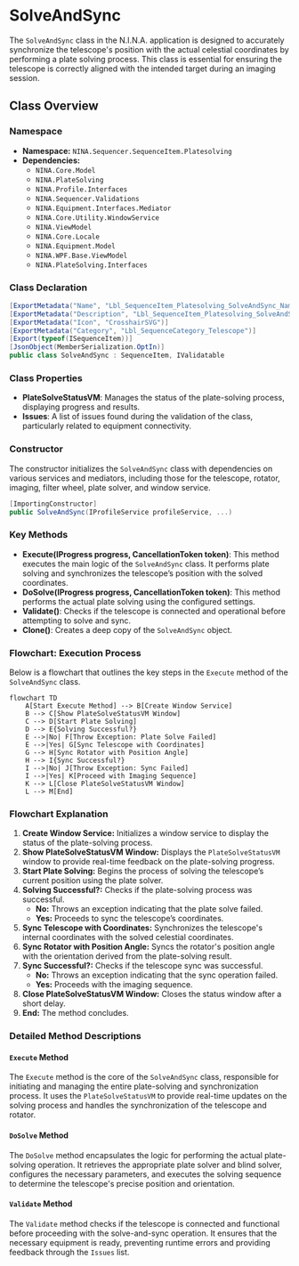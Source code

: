 # SolveAndSync

The `SolveAndSync` class in the N.I.N.A. application is designed to accurately synchronize the telescope's position with the actual celestial coordinates by performing a plate solving process. This class is essential for ensuring the telescope is correctly aligned with the intended target during an imaging session.

## Class Overview

### Namespace

- **Namespace:** `NINA.Sequencer.SequenceItem.Platesolving`
- **Dependencies:**
  - `NINA.Core.Model`
  - `NINA.PlateSolving`
  - `NINA.Profile.Interfaces`
  - `NINA.Sequencer.Validations`
  - `NINA.Equipment.Interfaces.Mediator`
  - `NINA.Core.Utility.WindowService`
  - `NINA.ViewModel`
  - `NINA.Core.Locale`
  - `NINA.Equipment.Model`
  - `NINA.WPF.Base.ViewModel`
  - `NINA.PlateSolving.Interfaces`

### Class Declaration

```csharp
[ExportMetadata("Name", "Lbl_SequenceItem_Platesolving_SolveAndSync_Name")]
[ExportMetadata("Description", "Lbl_SequenceItem_Platesolving_SolveAndSync_Description")]
[ExportMetadata("Icon", "CrosshairSVG")]
[ExportMetadata("Category", "Lbl_SequenceCategory_Telescope")]
[Export(typeof(ISequenceItem))]
[JsonObject(MemberSerialization.OptIn)]
public class SolveAndSync : SequenceItem, IValidatable
```

### Class Properties

- **PlateSolveStatusVM**: Manages the status of the plate-solving process, displaying progress and results.
- **Issues**: A list of issues found during the validation of the class, particularly related to equipment connectivity.

### Constructor

The constructor initializes the `SolveAndSync` class with dependencies on various services and mediators, including those for the telescope, rotator, imaging, filter wheel, plate solver, and window service.

```csharp
[ImportingConstructor]
public SolveAndSync(IProfileService profileService, ...)
```

### Key Methods

- **Execute(IProgress<ApplicationStatus> progress, CancellationToken token)**: This method executes the main logic of the `SolveAndSync` class. It performs plate solving and synchronizes the telescope’s position with the solved coordinates.
- **DoSolve(IProgress<ApplicationStatus> progress, CancellationToken token)**: This method performs the actual plate solving using the configured settings.
- **Validate()**: Checks if the telescope is connected and operational before attempting to solve and sync.
- **Clone()**: Creates a deep copy of the `SolveAndSync` object.

### Flowchart: Execution Process

Below is a flowchart that outlines the key steps in the `Execute` method of the `SolveAndSync` class.

```mermaid
flowchart TD
    A[Start Execute Method] --> B[Create Window Service]
    B --> C[Show PlateSolveStatusVM Window]
    C --> D[Start Plate Solving]
    D --> E{Solving Successful?}
    E -->|No| F[Throw Exception: Plate Solve Failed]
    E -->|Yes| G[Sync Telescope with Coordinates]
    G --> H[Sync Rotator with Position Angle]
    H --> I{Sync Successful?}
    I -->|No| J[Throw Exception: Sync Failed]
    I -->|Yes| K[Proceed with Imaging Sequence]
    K --> L[Close PlateSolveStatusVM Window]
    L --> M[End]
```

### Flowchart Explanation

1. **Create Window Service:** Initializes a window service to display the status of the plate-solving process.
2. **Show PlateSolveStatusVM Window:** Displays the `PlateSolveStatusVM` window to provide real-time feedback on the plate-solving progress.
3. **Start Plate Solving:** Begins the process of solving the telescope’s current position using the plate solver.
4. **Solving Successful?:** Checks if the plate-solving process was successful.
   - **No:** Throws an exception indicating that the plate solve failed.
   - **Yes:** Proceeds to sync the telescope’s coordinates.
5. **Sync Telescope with Coordinates:** Synchronizes the telescope's internal coordinates with the solved celestial coordinates.
6. **Sync Rotator with Position Angle:** Syncs the rotator's position angle with the orientation derived from the plate-solving result.
7. **Sync Successful?:** Checks if the telescope sync was successful.
   - **No:** Throws an exception indicating that the sync operation failed.
   - **Yes:** Proceeds with the imaging sequence.
8. **Close PlateSolveStatusVM Window:** Closes the status window after a short delay.
9. **End:** The method concludes.

### Detailed Method Descriptions

#### `Execute` Method

The `Execute` method is the core of the `SolveAndSync` class, responsible for initiating and managing the entire plate-solving and synchronization process. It uses the `PlateSolveStatusVM` to provide real-time updates on the solving process and handles the synchronization of the telescope and rotator.

#### `DoSolve` Method

The `DoSolve` method encapsulates the logic for performing the actual plate-solving operation. It retrieves the appropriate plate solver and blind solver, configures the necessary parameters, and executes the solving sequence to determine the telescope's precise position and orientation.

#### `Validate` Method

The `Validate` method checks if the telescope is connected and functional before proceeding with the solve-and-sync operation. It ensures that the necessary equipment is ready, preventing runtime errors and providing feedback through the `Issues` list.

